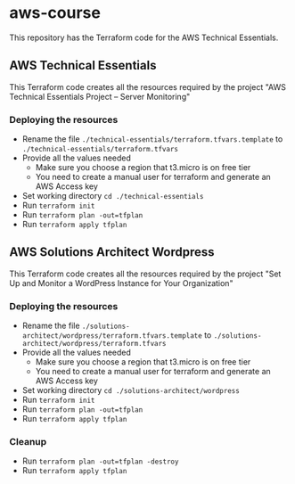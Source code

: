 # aws-course

This repository has the Terraform code for the AWS Technical Essentials.


## AWS Technical Essentials

This Terraform code creates all the resources required by the project "AWS Technical Essentials Project – Server Monitoring"

### Deploying the resources

- Rename the file `./technical-essentials/terraform.tfvars.template` to `./technical-essentials/terraform.tfvars`
- Provide all the values needed
  - Make sure you choose a region that t3.micro is on free tier
  - You need to create a manual user for terraform and generate an AWS Access key
- Set working directory `cd ./technical-essentials`
- Run `terraform init`
- Run `terraform plan -out=tfplan`
- Run `terraform apply tfplan`


## AWS Solutions Architect Wordpress

This Terraform code creates all the resources required by the project "Set Up and Monitor a WordPress Instance for Your Organization"

### Deploying the resources

- Rename the file `./solutions-architect/wordpress/terraform.tfvars.template` to `./solutions-architect/wordpress/terraform.tfvars`
- Provide all the values needed
  - Make sure you choose a region that t3.micro is on free tier
  - You need to create a manual user for terraform and generate an AWS Access key
- Set working directory `cd ./solutions-architect/wordpress`
- Run `terraform init`
- Run `terraform plan -out=tfplan`
- Run `terraform apply tfplan`

### Cleanup

- Run `terraform plan -out=tfplan -destroy`
- Run `terraform apply tfplan`
